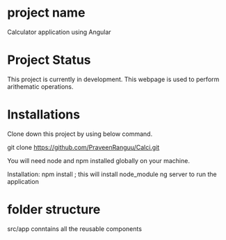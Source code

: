 # project name
Calculator application using Angular

# Project Status
This project is currently in development. This webpage is used to perform arithematic operations.  


# Installations

Clone down this project by using below command.

git clone https://github.com/PraveenRanguu/Calci.git

You will need node and npm installed globally on your machine.

Installation:
npm install ; this will install node_module 
ng server to run the application

# folder structure
src/app conntains all the reusable components